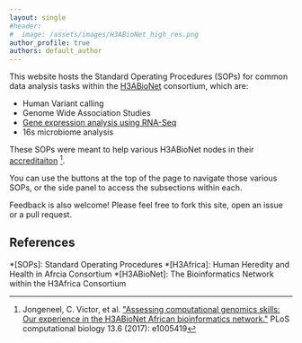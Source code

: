 ```yaml
---
layout: single 
#header:
#  image: /assets/images/H3ABioNet_high_res.png
author_profile: true
authors: default_author
---
```


This website hosts the Standard Operating Procedures (SOPs) for common data analysis tasks within the [H3ABioNet](https://h3abionet.org/) consortium, which are:


* Human Variant calling
* Genome Wide Association Studies 
* [Gene expression analysis using RNA-Seq](./RNA-Seq/)
* 16s microbiome analysis

These SOPs were meant to help various H3ABioNet nodes in their [accreditaiton](https://h3abionet.org/tools-and-resources/sops) [^1].

You can use the buttons at the top of the page to navigate those various SOPs, or the side panel to access the subsections within each.

Feedback is also welcome! Please feel free to fork this site, open an issue or a pull request.


## References
[^1]: Jongeneel, C. Victor, et al. ["Assessing computational genomics skills: Our experience in the H3ABioNet African bioinformatics network."](https://doi.org/10.1371/journal.pcbi.1005419) PLoS computational biology 13.6 (2017): e1005419 

[//]: <> (These are common abbreviations in the page.)
*[SOPs]: Standard Operating Procedures
*[H3Africa]: Human Heredity and Health in Afrcia Consortium
*[H3ABioNet]: The Bioinformatics Network within the H3Africa Consortium
